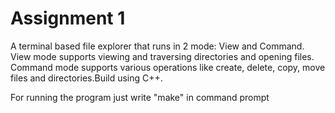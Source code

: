 # Assignment 1
A terminal based file explorer that runs in 2 mode: View and Command. View mode supports viewing and traversing directories and opening files. Command mode supports various operations like create, delete, copy, move files and directories.Build using C++.

For running the program just write "make" in command prompt